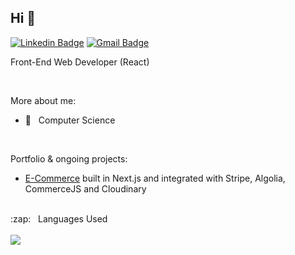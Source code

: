 ## Hi 👋

[![Linkedin Badge](https://img.shields.io/badge/-LinkedIn-blue?style=flat-square&logo=Linkedin&logoColor=white&link=https://www.linkedin.com/in/gabriel-linassi-b7a04b156/)](https://www.linkedin.com/in/gabriel-linassi-b7a04b156/)
[![Gmail Badge](https://img.shields.io/badge/-Gmail-c14438?style=flat-square&logo=Gmail&logoColor=white&link=mailto:gabrielm.linassi@gmail.com)](mailto:gabrielm.linassi@gmail.com)

Front-End Web Developer (React)

<br/>

More about me:
- :school: &nbsp;&nbsp;Computer Science

<br/>

Portfolio & ongoing projects:
- [E-Commerce](...) built in Next.js and integrated with Stripe, Algolia, CommerceJS and Cloudinary

<br/>

<summary>:zap: &nbsp;&nbsp;Languages Used</summary>
<br/>
<img src="https://github-readme-stats.vercel.app/api/top-langs/?username=GabrielmLinassi&layout=compact&bg_color=ffffff&text_color=333333">
<br/>


